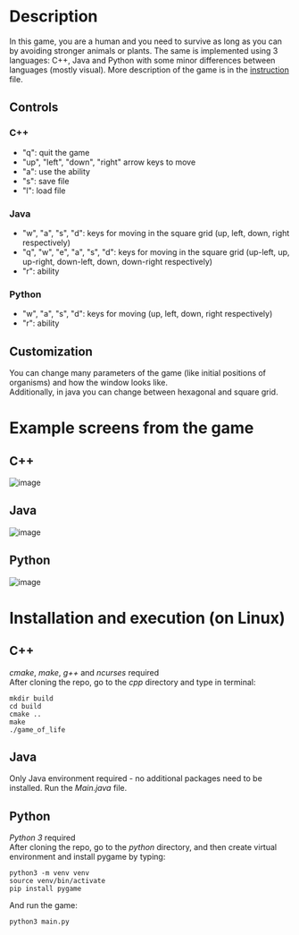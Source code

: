 # Description
In this game, you are a human and you need to survive as long as you can by avoiding stronger animals or plants. The same is implemented using 3 languages: C++, Java and Python with some minor differences between languages (mostly visual). More description of the game is in the [instruction](OOP_project_ENG.pdf) file.
## Controls
### C++
* "q": quit the game
* "up", "left", "down", "right" arrow keys to move
* "a": use the ability
* "s": save file
* "l": load file
### Java
* "w", "a", "s", "d": keys for moving in the square grid (up, left, down, right respectively)
* "q", "w", "e", "a", "s", "d": keys for moving in the square grid (up-left, up, up-right, down-left, down, down-right respectively)
* "r": ability
### Python
* "w", "a", "s", "d": keys for moving (up, left, down, right respectively)
* "r": ability
## Customization
You can change many parameters of the game (like initial positions of organisms) and how the window looks like.\
Additionally, in java you can change between hexagonal and square grid.

# Example screens from the game
## C++
![image](https://github.com/polemaster/game_of_life/assets/88908662/53f55c89-61d2-4041-9a4d-92375a497218)

## Java
![image](https://github.com/polemaster/game_of_life/assets/88908662/949e1009-b88b-46b4-8471-2f9d412a4aad)

## Python
![image](https://github.com/polemaster/game_of_life/assets/88908662/5b9dc990-47f6-4808-9876-f70a9dcb5240)

# Installation and execution (on Linux)
## C++
*cmake*, *make*, *g++* and *ncurses* required\
After cloning the repo, go to the *cpp* directory and type in terminal:
```
mkdir build
cd build
cmake ..
make
./game_of_life
```
## Java
Only Java environment required - no additional packages need to be installed. Run the *Main.java* file.
## Python
*Python 3* required\
After cloning the repo, go to the *python* directory, and then create virtual environment and install pygame by typing:
```
python3 -m venv venv
source venv/bin/activate
pip install pygame
```
And run the game: 
```
python3 main.py
```
